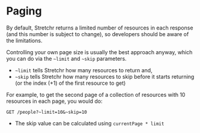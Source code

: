 # Paging
By default, Stretchr returns a limited number of resources in each response (and this number is subject to change), so developers should be aware of the limitations.

Controlling your own page size is usually the best approach anyway, which you can do via the `~limit` and `~skip` parameters.

* `~limit` tells Stretchr how many resources to return and,
* `~skip` tells Stretchr how many resources to skip before it starts returning (or the index (+1) of the first resource to get)

For example, to get the second page of a collection of resources with 10 resources in each page, you would do:
```
GET /people?~limit=10&~skip=10
``` 
* The skip value can be calculated using `currentPage * limit`